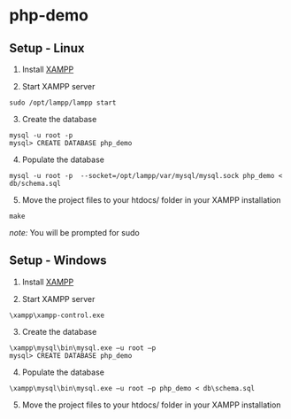# php-demo

## Setup - Linux

1. Install [XAMPP](https://www.apachefriends.org/index.html)

2. Start XAMPP server

```
sudo /opt/lampp/lampp start
```
3. Create the database
```
mysql -u root -p
mysql> CREATE DATABASE php_demo
```
4. Populate the database
```
mysql -u root -p  --socket=/opt/lampp/var/mysql/mysql.sock php_demo < db/schema.sql
```
5. Move the project files to your htdocs/ folder in your XAMPP installation
```
make
```
_note:_ You will be prompted for sudo

## Setup - Windows

1. Install [XAMPP](https://www.apachefriends.org/index.html)

2. Start XAMPP server
```
\xampp\xampp-control.exe
```
3. Create the database
```
\xampp\mysql\bin\mysql.exe –u root –p
mysql> CREATE DATABASE php_demo
```
4. Populate the database
```
\xampp\mysql\bin\mysql.exe –u root –p php_demo < db\schema.sql
```
5. Move the project files to your htdocs/ folder in your XAMPP installation
